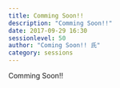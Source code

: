 ```yaml
---
title: Comming Soon!!
description: "Comming Soon!!"
date: 2017-09-29 16:30
sessionlevel: 50
author: "Coming Soon!! 氏"
category: sessions
---
```

Comming Soon!!
